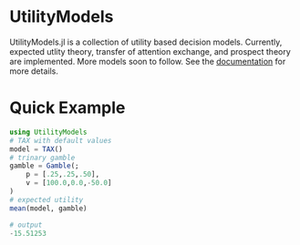 # UtilityModels

UtilityModels.jl is a collection of utility based decision models. Currently, expected utlity theory, transfer of attention exchange, and prospect theory are implemented. More models soon to follow. See the [documentation](https://itsdfish.github.io/UtilityModels.jl/dev/) for more details.

# Quick Example

````julia
using UtilityModels
# TAX with default values
model = TAX()
# trinary gamble
gamble = Gamble(;
    p = [.25,.25,.50],
    v = [100.0,0.0,-50.0]
)
# expected utility
mean(model, gamble)
````
````julia
# output
-15.51253
````
